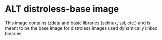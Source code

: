 ALT distroless-base image
===========================

This image contains tzdata and basic libraries (selinux, ssl, etc.) and
is meant to be the base image for distroless images used dynamically linked
binaries.
